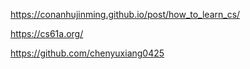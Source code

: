 https://conanhujinming.github.io/post/how_to_learn_cs/

https://cs61a.org/

https://github.com/chenyuxiang0425